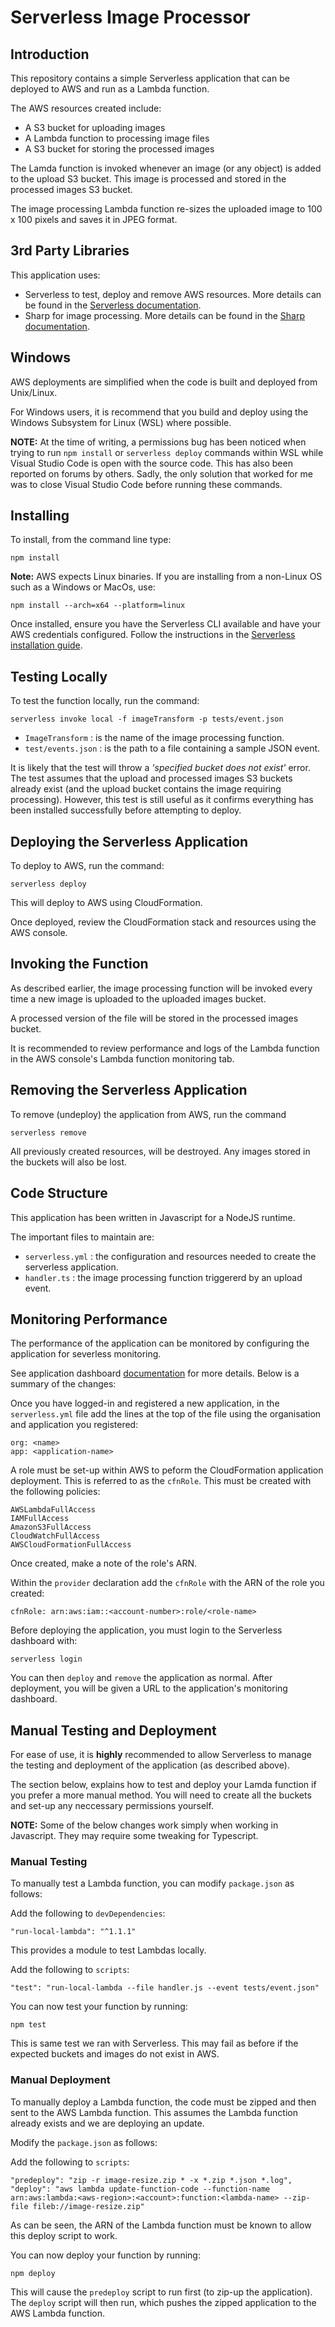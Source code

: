 # Serverless Image Processor

## Introduction

This repository contains a simple Serverless application that can be deployed to AWS and run as a Lambda function.

The AWS resources created include:

- A S3 bucket for uploading images
- A Lambda function to processing image files
- A S3 bucket for storing the processed images

The Lamda function is invoked whenever an image (or any object) is added to the upload S3 bucket. This image is processed and stored in the processed images S3 bucket.

The image processing Lambda function re-sizes the uploaded image to 100 x 100 pixels and saves it in JPEG format.

## 3rd Party Libraries

This application uses:

- Serverless to test, deploy and remove AWS resources. More details can be found in the [Serverless documentation](https://serverless.com/framework/docs/).
- Sharp for image processing. More details can be found in the [Sharp documentation](https://sharp.pixelplumbing.com/).


## Windows

AWS deployments are simplified when the code is built and deployed from Unix/Linux.

For Windows users, it is recommend that you build and deploy using the Windows Subsystem for Linux (WSL) where possible.

**NOTE:** At the time of writing, a permissions bug has been noticed when trying to run `npm install` or `serverless deploy` commands within WSL while Visual Studio Code is open with the source code. This has also been reported on forums by others. Sadly, the only solution that worked for me was to close Visual Studio Code before running these commands.

## Installing

To install, from the command line type:
```
npm install
```

**Note:** AWS expects Linux binaries. If you are installing from a non-Linux OS such as a Windows or MacOs, use:
```
npm install --arch=x64 --platform=linux
```

Once installed, ensure you have the Serverless CLI available and have your AWS credentials configured. Follow the instructions in the [Serverless installation guide](https://serverless.com/framework/docs/providers/aws/guide/installation/).

## Testing Locally

To test the function locally, run the command:
```
serverless invoke local -f imageTransform -p tests/event.json
```

- `ImageTransform` : is the name of the image processing function.
- `test/events.json` : is the path to a file containing a sample JSON event.

It is likely that the test will throw a *'specified bucket does not exist'* error. The test assumes that the upload and processed images S3 buckets already exist (and the upload bucket contains the image requiring processing). However, this test is still useful as it confirms everything has been installed successfully before attempting to deploy.

## Deploying the Serverless Application

To deploy to AWS, run the command:
```
serverless deploy
```

This will deploy to AWS using CloudFormation.

Once deployed, review the CloudFormation stack and resources using the AWS console.

## Invoking the Function

As described earlier, the image processing function will be invoked every time a new image is uploaded to the uploaded images bucket.

A processed version of the file will be stored in the processed images bucket.

It is recommended to review performance and logs of the Lambda function in the AWS console's Lambda function monitoring tab.

## Removing the Serverless Application

To remove (undeploy) the application from AWS, run the command
```
serverless remove
```

All previously created resources, will be destroyed. Any images stored in the buckets will also be lost.

## Code Structure

This application has been written in Javascript for a NodeJS runtime.

The important files to maintain are:

- `serverless.yml` : the configuration and resources needed to create the serverless application.
- `handler.ts` : the image processing function triggererd by an upload event.


## Monitoring Performance

The performance of the application can be monitored by configuring the application for severless monitoring.

See application dashboard [documentation](https://serverless.com/framework/docs/dashboard/) for more details. Below is a summary of the changes:

Once you have logged-in and registered a new application, in the `serverless.yml` file add the lines at the top of the file using the organisation and application you registered:
```
org: <name>
app: <application-name>
```

A role must be set-up within AWS to peform the CloudFormation application deployment. This is referred to as the `cfnRole`. This must be created with the following policies:

```
AWSLambdaFullAccess
IAMFullAccess
AmazonS3FullAccess
CloudWatchFullAccess
AWSCloudFormationFullAccess
```

Once created, make a note of the role's ARN.

Within the `provider` declaration add the `cfnRole` with the ARN of the role you created:
```
cfnRole: arn:aws:iam::<account-number>:role/<role-name>
```

Before deploying the application, you must login to the Serverless dashboard with:

```
serverless login
```

You can then `deploy` and `remove` the application as normal. After deployment, you will be given a URL to the application's monitoring dashboard.


## Manual Testing and Deployment

For ease of use, it is **highly** recommended to allow Serverless to manage the testing and deployment of the application (as described above).

The section below, explains how to test and deploy your Lamda function if you prefer a more manual method. You will need to create all the buckets and set-up any neccessary permissions yourself.

**NOTE:** Some of the below changes work simply when working in Javascript. They may require some tweaking for Typescript.

### Manual Testing

To manually test a Lambda function, you can modify `package.json` as follows:

Add the following to `devDependencies`:
```
"run-local-lambda": "^1.1.1"
```

This provides a module to test Lambdas locally.

Add the following to `scripts`:
```
"test": "run-local-lambda --file handler.js --event tests/event.json"
```

You can now test your function by running:

```
npm test
```

This is same test we ran with Serverless. This may fail as before if the expected buckets and images do not exist in AWS.

### Manual Deployment

To manually deploy a Lambda function, the code must be zipped and then sent to the AWS Lambda function. This assumes the Lambda function already exists and we are deploying an update.

Modify the `package.json` as follows:

Add the following to `scripts`:
```
"predeploy": "zip -r image-resize.zip * -x *.zip *.json *.log",
"deploy": "aws lambda update-function-code --function-name arn:aws:lambda:<aws-region>:<account>:function:<lambda-name> --zip-file fileb://image-resize.zip"
```

As can be seen, the ARN of the Lambda function must be known to allow this deploy script to work.

You can now deploy your function by running:

```
npm deploy
```

This will cause the `predeploy` script to run first (to zip-up the application). The `deploy` script will then run, which pushes the zipped application to the AWS Lambda function.
